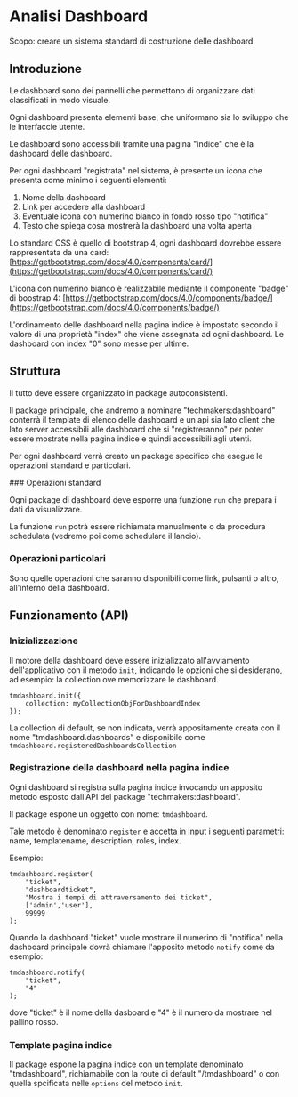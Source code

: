 # Analisi Dashboard 

Scopo: creare un sistema standard di costruzione delle dashboard.

## Introduzione

Le dashboard sono dei pannelli che permettono di organizzare dati classificati in modo visuale.

Ogni dashboard presenta elementi base, che uniformano sia lo sviluppo che le interfaccie utente.

Le dashboard sono accessibili tramite una pagina "indice" che è la dashboard delle dashboard.

Per ogni dashboard "registrata" nel sistema, è presente un icona che presenta come minimo i seguenti elementi:

1. Nome della dashboard
2. Link per accedere alla dashboard
3. Eventuale icona con numerino bianco in fondo rosso tipo "notifica"
4. Testo che spiega cosa mostrerà la dashboard una volta aperta

Lo standard CSS è quello di bootstrap 4, ogni dashboard dovrebbe essere rappresentata da una card: [https://getbootstrap.com/docs/4.0/components/card/](https://getbootstrap.com/docs/4.0/components/card/)

L'icona con numerino bianco è realizzabile mediante il componente "badge" di boostrap 4: [https://getbootstrap.com/docs/4.0/components/badge/](https://getbootstrap.com/docs/4.0/components/badge/)


L'ordinamento delle dashboard nella pagina indice è impostato secondo il valore di una proprietà "index" che viene assegnata ad ogni dashboard. Le dashboard con index "0" sono messe per ultime.

## Struttura 

Il tutto deve essere organizzato in package autoconsistenti.

Il package principale, che andremo a nominare "techmakers:dashboard" conterrà il template di elenco delle dashboard e un api sia lato client che lato server accessibili alle dashboard che si "registreranno" per poter essere mostrate nella pagina indice e quindi accessibili agli utenti.

Per ogni dashboard verrà creato un package specifico che esegue le operazioni standard e particolari.

### Operazioni standard

Ogni package di dashboard deve esporre una funzione ```run``` che prepara i dati da visualizzare.

La funzione ```run``` potrà essere richiamata manualmente o da procedura schedulata (vedremo poi come schedulare il lancio).


### Operazioni particolari

Sono quelle operazioni che saranno disponibili come link, pulsanti o altro, all'interno della dashboard.


## Funzionamento (API)

### Inizializzazione

Il motore della dashboard deve essere inizializzato all'avviamento dell'applicativo con il metodo ```init```, indicando le opzioni che si desiderano, ad esempio: la collection ove memorizzare le dashboard.

```
tmdashboard.init({
	collection: myCollectionObjForDashboardIndex
});
```
La collection di default, se non indicata, verrà appositamente creata con il nome "tmdashboard.dashboards" e disponibile come  ```tmdashboard.registeredDashboardsCollection```


### Registrazione della dashboard nella pagina indice

Ogni dashboard si registra sulla pagina indice invocando un apposito metodo esposto dall'API del package "techmakers:dashboard".

Il package espone un oggetto con nome: ```tmdashboard```.

Tale metodo è denominato ```register``` e accetta in input i seguenti parametri: name, templatename, description, roles, index.

Esempio:

```
tmdashboard.register(
	"ticket",
	"dashboardticket",
	"Mostra i tempi di attraversamento dei ticket",
	['admin','user'],
	99999
);
```

Quando la dashboard "ticket" vuole mostrare il numerino di "notifica" nella dashboard principale dovrà chiamare l'apposito metodo ```notify``` come da esempio:


```
tmdashboard.notify(
	"ticket",
	"4"
);
```
dove "ticket" è il nome della dasboard e "4" è il numero da mostrare nel pallino rosso.

### Template pagina indice

Il package espone la pagina indice con un template denominato "tmdashboard", richiamabile con la route di default "/tmdashboard" o con quella spcificata nelle ```options``` del metodo ```init```.



